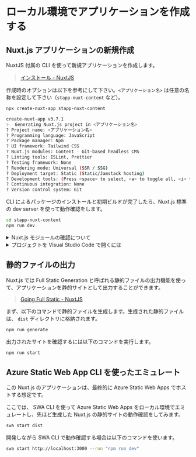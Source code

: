 # ローカル環境でアプリケーションを作成する

## Nuxt.js アプリケーションの新規作成

NuxtJS 付属の CLI を使って新規アプリケーションを作成します。

> [インストール - NuxtJS](https://ja.nuxtjs.org/docs/2.x/get-started/installation)

作成時のオプションは以下を参考にして下さい。`<アプリケーション名>` は任意の名称を設定して下さい（`stapp-nuxt-content` など）。

```sh
npx create-nuxt-app stapp-nuxt-content

create-nuxt-app v3.7.1
✨  Generating Nuxt.js project in <アプリケーション名>
? Project name: <アプリケーション名>
? Programming language: JavaScript
? Package manager: Npm
? UI framework: Tailwind CSS
? Nuxt.js modules: Content - Git-based headless CMS
? Linting tools: ESLint, Prettier
? Testing framework: None
? Rendering mode: Universal (SSR / SSG)
? Deployment target: Static (Static/Jamstack hosting)
? Development tools: (Press <space> to select, <a> to toggle all, <i> to invert selection)
? Continuous integration: None
? Version control system: Git
```

CLI によるパッケージのインストールと初期ビルドが完了したら、Nuxt.js 標準の dev server を使って動作確認をします。

```sh
cd stapp-nuxt-content
npm run dev
```

<details>
<summary>Nuxt.js モジュールの確認について</summary>
<br/>
このワークショップでは、のちに Nuxt Content を利用して作業を進めます。

`create-nuxt-app` コマンドでのプロジェクト作成の手順において、
```
? Nuxt.js modules: Content - Git-based headless CMS
```
で _Content_ が選択できていれば、 `package.json` および `nuxt.config.js` には以下のような設定が含まれています。

package.json
```json:package.json
...
  "dependencies": {
    "@nuxt/content": "^1.14.0",
...
```

nuxt.config.js
```js:nuxt.config.js
...
  // Modules: https://go.nuxtjs.dev/config-modules
  modules: [
    // https://go.nuxtjs.dev/content
    '@nuxt/content',
  ],
...
```

もしこれらが記載されていない場合は、再度 `create-nuxt-app` コマンドを実行してプロジェクトを作成し直してください。（ `@nuxt/content` はそれ自体を `npm install` で導入することもできますが、サンプルコードなども手動で設定しなければならないため、この時点ではプロジェクトを作成しなおした方がよいでしょう。）

</details>

<details>
<summary>プロジェクトを Visual Studio Code で開くには</summary>
<br/>

このプロジェクトを Visual Studio Code で開き、移行の操作を付属のターミナルで行うこともできます。

下記のように `code` コマンドを利用したり、Visual Studio Code を起動してメニューの「File」>「Open Folder...」からプロジェクトのディレクトリ開くことができます。

```sh
# カレントディレクトリを Visual Studio Code で開く
code .
```

</details>

## 静的ファイルの出力

Nuxt.js では Full Static Generation と呼ばれる静的ファイルの出力機能を使って、アプリケーションを静的サイトとして出力することができます。

> [Going Full Static - NuxtJS](https://ja.nuxtjs.org/blog/going-full-static)

まず、以下のコマンドで静的ファイルを生成します。生成された静的ファイルは、 `dist` ディレクトリに格納されます。

```sh
npm run generate
```

出力されたサイトを確認するには以下のコマンドを実行します。

```sh
npm run start
```

## Azure Static Web App CLI を使ったエミュレート

この Nuxt.js のアプリケーションは、最終的に Azure Static Web Apps でホストする想定です。

ここでは、 SWA CLI を使って Azure Static Web Apps をローカル環境でエミュレートし、先ほど生成した Nuxt.js の静的サイトの動作確認をしてみます。

```sh
swa start dist
```

開発しながら SWA CLI で動作確認する場合は以下のコマンドを使います。

```sh
swa start http://localhost:3000 --run "npm run dev"
```
